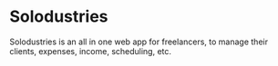# Solodustries
Solodustries is an all in one web app for freelancers, to manage their clients, expenses, income, scheduling, etc.